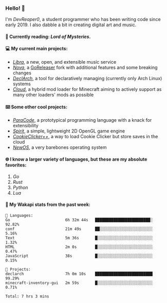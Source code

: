 ### Hello! 👋

I'm _DevReaper0_, a student programmer who has been writing code since early 2019. I also dabble a bit in creating digital art and music.

#### 📖 Currently reading: *Lord of Mysteries*.

#### 💻 My current main projects:

-   _[Libra](https://github.com/LibraMusic)_, a new, open, and extensible music service
-   _[Nova](https://github.com/LibraMusic/Nova)_, a [GoReleaser](https://github.com/goreleaser/goreleaser) fork with additional features and some breaking changes
-   _[DeclArch](https://github.com/DevReaper0/declarch)_, a tool for declaratively managing (currently only Arch Linux) systems
-   _[Cloud](https://github.com/CloudLoaderMC/CloudLoader)_, a hybrid mod loader for Minecraft aiming to actively support as many other loaders' mods as possible

#### ⌨️ Some other cool projects:

-   _[ParaCode](https://github.com/ParaCodeLang/ParaCode)_, a prototypical programming language with a knack for extensibility
-   _[Spirit](https://gitlab.com/DevReaper0/SpiritEngine)_, a simple, lightweight 2D OpenGL game engine
-   _[CookieClicker++](https://github.com/DevReaper0/CookieClickerPlusPlus)_, a way to load Cookie Clicker but store saves in the cloud
-   _[NewOS](https://github.com/DevReaper0/NewOS)_, a very barebones operating system

#### 🌐 I know a larger variety of languages, but these are my absolute favorites:

1. _Go_
2. _Rust_
3. _Python_
4. _Lua_

#### 📡 My Wakapi stats from the past week:

```text
💾 Languages:
Go                        6h 32m 44s   ████████████████████████░  92.82%
conf                      21m 49s      ██░░░░░░░░░░░░░░░░░░░░░░░  5.16%
Text                      5m 36s       █░░░░░░░░░░░░░░░░░░░░░░░░  1.32%
HTML                      2m 0s        █░░░░░░░░░░░░░░░░░░░░░░░░  0.47%
JavaScript                38s          █░░░░░░░░░░░░░░░░░░░░░░░░  0.15%

💼 Projects:
declarch                  7h 0m 10s    █████████████████████████  99.29%
minecraft-inventory-gui   2m 59s       █░░░░░░░░░░░░░░░░░░░░░░░░  0.71%

Total: 7 hrs 3 mins
```
